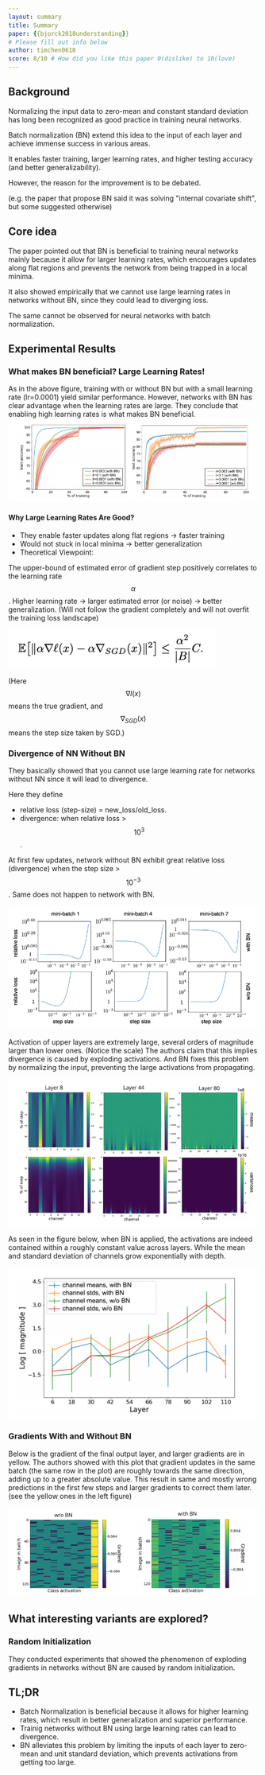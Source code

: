 ```yaml
---
layout: summary
title: Summary
paper: {{bjorck2018understanding}}
# Please fill out info below
author: timchen0618
score: 8/10 # How did you like this paper 0(dislike) to 10(love)
---
```


## Background
Normalizing the input data to zero-mean and constant standard deviation has long been recognized as good practice in training neural networks. 

Batch normalization (BN) extend this idea to the input of each layer and achieve immense success in various areas.

It enables faster training, larger learning rates, and higher testing accuracy (and better generalizability). 

However, the reason for the improvement is to be debated. 

(e.g. the paper that propose BN said it was solving "internal covariate shift", but some suggested otherwise)

## Core idea 
The paper pointed out that BN is beneficial to training neural networks mainly because it allow for larger learning rates, which encourages updates along flat regions and prevents the network from being trapped in a local minima. 

It also showed empirically that we cannot use large learning rates in networks without BN, since they could lead to  diverging loss. 

The same cannot be observed for neural networks with batch normalization.



## Experimental Results

### What makes BN beneficial? Large Learning Rates!
As in the above figure, training with or without BN but with a small learning rate (lr=0.0001) yield similar performance. However, networks with BN has clear advantage when the learning rates are large. They conclude that enabling high learning rates is what makes BN beneficial.
![Testing Accuracy](bjorck2018understandin_1a.png)

#### Why Large Learning Rates Are Good?
- They enable faster updates along flat regions -> faster training 
- Would not stuck in local minima -> better generalization
- Theoretical Viewpoint: 

The upper-bound of estimated error of gradient step positively correlates to the learning rate $$\alpha$$.
Higher learning rate -> larger estimated error (or noise) -> better generalization. 
(Will not follow the gradient completely and will not overfit the training loss landscape)

![Formula](bjorck2018understandin_1f.png)

(Here $$\nabla l(x)$$ means the true gradient, and $$\nabla_{SGD}(x)$$ means the step size taken by SGD.)


### Divergence of NN Without BN
They basically showed that you cannot use large learning rate for networks without NN since it will lead to divergence.

Here they define 
- relative loss (step-size) = new_loss/old_loss. 
- divergence: when relative loss > $$10^3$$.

At first few updates, network without BN exhibit great relative loss (divergence) when the step size > $$10^{-3}$$. 
Same does not happen to network with BN.

![Step Size](bjorck2018understandin_1b.png)

Activation of upper layers are extremely large, several orders of magnitude larger than lower ones. (Notice the scale)
The authors claim that this implies divergence is caused by exploding activations.
And BN fixes this problem by normalizing the input, preventing the large activations from propagating.

![Activation Heat Map](bjorck2018understandin_1c.png)

As seen in the figure below, when BN is applied, the activations are indeed contained within a roughly constant value across layers. While the mean and standard deviation of channels grow exponentially with depth.

![Channel Mean and Variance](bjorck2018understandin_1d.png)


### Gradients With and Without BN
Below is the gradient of the final output layer, and larger gradients are in yellow. 
The authors showed with this plot that gradient updates in the same batch (the same row in the plot) are roughly towards the same direction, adding up to a greater absolute value. 
This result in same and mostly wrong predictions in the first few steps and larger gradients to correct them later. (see the yellow ones in the left figure)

![Gradient Heat Map](bjorck2018understandin_1e.png)


## What interesting variants are explored?

### Random Initialization
They conducted experiments that showed the phenomenon of exploding gradients in networks without BN are caused by random initialization. 

## TL;DR
* Batch Normalization is beneficial because it allows for higher learning rates, which result in better generalization and superior performance.
* Trainig networks without BN using large learning rates can lead to divergence.
* BN alleviates this problem by limiting the inputs of each layer to zero-mean and unit standard deviation, which prevents activations from getting too large.
